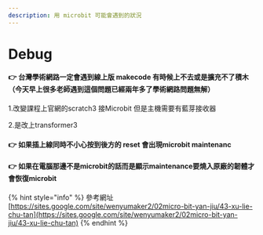 ```yaml
---
description: 用 microbit 可能會遇到的狀況
---
```


# Debug

#### 👉 台灣學術網路一定會遇到線上版 makecode 有時候上不去或是擴充不了積木（今天早上很多老師遇到這個問題已經兩年多了學術網路問題無解） 

1.改變課程上官網的scratch3 接Microbit 但是主機需要有藍芽接收器

2.是改上transformer3

#### 👉 如果插上線同時不小心按到後方的 reset 會出現microbit maintenanc

#### 👉 如果在電腦那邊不是microbit的話而是顯示maintenance要燒入原廠的韌體才會恢復microbit

{% hint style="info" %}
參考網址[https://sites.google.com/site/wenyumaker2/02micro-bit-yan-jiu/43-xu-lie-chu-tan](https://sites.google.com/site/wenyumaker2/02micro-bit-yan-jiu/43-xu-lie-chu-tan)
{% endhint %}



